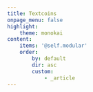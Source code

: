 ```yaml
---
title: Textcoins
onpage_menu: false
highlight:
    theme: monokai
content:
    items: '@self.modular'
    order:
        by: default
        dir: asc
        custom:
            - _article
---
```


